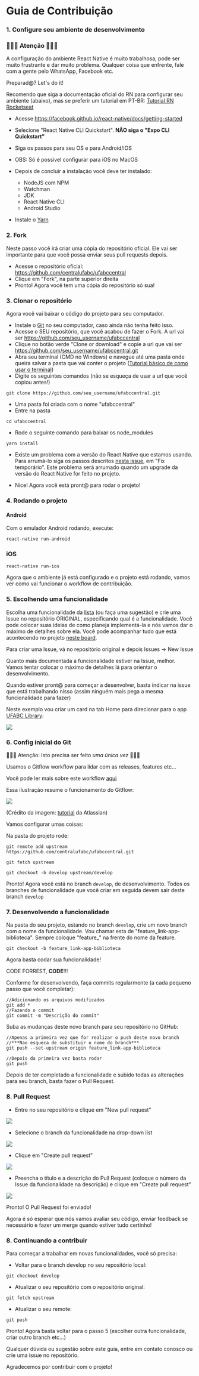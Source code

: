 # Guia de Contribuição

### 1. Configure seu ambiente de desenvolvimento

### 🚨🚨🚨 Atenção 🚨🚨🚨

A configuração do ambiente React Native é muito trabalhosa, pode ser muito frustrante e dar muito problema. Qualquer coisa que enfrente, fale com a gente pelo WhatsApp, Facebook etc.

Preparad@? Let's do it!

Recomendo que siga a documentação oficial do RN para configurar seu ambiente (abaixo), mas se preferir um tutorial em PT-BR: [Tutorial RN Rocketseat](https://docs.rocketseat.dev/ambiente-react-native/introducao)

- Acesse https://facebook.github.io/react-native/docs/getting-started
- Selecione "React Native CLI Quickstart". **NÃO siga o "Expo CLI Quickstart"**
- Siga os passos para seu OS e para Android/iOS
- OBS: Só é possível configurar para iOS no MacOS
- Depois de concluir a instalação você deve ter instalado:
  - NodeJS com NPM
  - Watchman
  - JDK
  - React Native CLI
  - Android Studio

- Instale o [Yarn](https://yarnpkg.com/pt-BR/docs/install)

### 2. Fork

Neste passo você irá criar uma cópia do repositório oficial. Ele vai ser importante para que você possa enviar seus pull requests depois.

- Acesse o repositório oficial: https://github.com/centralufabc/ufabccentral
- Clique em "Fork", na parte superior direita
- Pronto! Agora você tem uma cópia do repositório só sua!

### 3. Clonar o repositório

Agora você vai baixar o código do projeto para seu computador.

- Instale o [Git](https://git-scm.com/) no seu computador, caso ainda não tenha feito isso.
- Acesse o SEU repositório, que você acabou de fazer o Fork. A url vai ser https://github.com/seu_username/ufabccentral
- Clique no botão verde "Clone or download" e copie a url que vai ser https://github.com/seu_username/ufabccentral.git
- Abra seu terminal (CMD no Windows) e navegue até uma pasta onde queira salvar a pasta que vai conter o projeto ([Tutorial básico de como usar o terminal](https://tutorial.djangogirls.org/en/intro_to_command_line/#introduction-to-the-command-line-interface))
- Digite os seguintes comandos (não se esqueça de usar a url que você copiou antes!)

```
git clone https://github.com/seu_username/ufabccentral.git
```

- Uma pasta foi criada com o nome "ufabccentral"
- Entre na pasta

```
cd ufabccentral
```

- Rode o seguinte comando para baixar os node_modules
```
yarn install
```

- Existe um problema com a versão do React Native que estamos usando.
Para arrumá-lo siga os passos descritos [nesta issue](https://github.com/centralufabc/ufabccentral/issues/10#issue-472205955), em "Fix temporário".
Este problema será arrumado quando um upgrade da versão do React Native for feito no projeto.

- Nice! Agora você está pront@ para rodar o projeto!

### 4. Rodando o projeto

#### Android
Com o emulador Android rodando, execute:
```
react-native run-android
```

### iOS

```
react-native run-ios
```

Agora que o ambiente já está configurado e o projeto está rodando, vamos ver como vai funcionar o workflow de contribuição.

### 5. Escolhendo uma funcionalidade

Escolha uma funcionalidade da [lista](https://docs.google.com/document/d/1SKSl1pL0EYm1HPG2CUs3u2_tC4mQm4Q5DfuHcLs3usk/edit?usp=sharing) (ou faça uma sugestão) e crie uma Issue no repositório ORIGINAL, especificando qual é a funcionalidade. Você pode colocar suas ideias de como planeja implementá-la e nós vamos dar o máximo de detalhes sobre ela. Você pode acompanhar tudo que está acontecendo no projeto [neste board](https://github.com/orgs/centralufabc/projects/1?fullscreen=true).

Para criar uma Issue, vá no repositório original e depois Issues -> New Issue

Quanto mais documentada a funcionalidade estiver na Issue, melhor. Vamos tentar colocar o máximo de detalhes lá para orientar o desenvolvimento.

Quando estiver pront@ para começar a desenvolver, basta indicar na issue que está trabalhando nisso (assim ninguém mais pega a mesma funcionalidade para fazer)

Neste exemplo vou criar um card na tab Home para direcionar para o app [UFABC Library](https://play.google.com/store/apps/details?id=com.nintersoft.bibliotecaufabc):

![](https://i.imgur.com/cfbsYjV.png)

### 6. Config inicial do Git

🚨🚨🚨 Atenção: Isto precisa ser feito *uma única vez*  🚨🚨🚨

Usamos o Gitflow workflow para lidar com as releases, features etc...

Você pode ler mais sobre este workflow [aqui](https://www.atlassian.com/git/tutorials/comparing-workflows/gitflow-workflow)

Essa ilustração resume o funcionamento do Gitflow:

![](https://wac-cdn.atlassian.com/dam/jcr:61ccc620-5249-4338-be66-94d563f2843c/05%20(2).svg?cdnVersion=483)

(Crédito da imagem: [tutorial](https://www.atlassian.com/git/tutorials/comparing-workflows/gitflow-workflow) da Atlassian)

Vamos configurar umas coisas:

Na pasta do projeto rode:

```
git remote add upstream https://github.com/centralufabc/ufabccentral.git

git fetch upstream

git checkout -b develop upstream/develop
```

Pronto! Agora você está no branch `develop`, de desenvolvimento.
Todos os branches de funcionalidade que você criar em seguida devem sair deste branch `develop`

### 7. Desenvolvendo a funcionalidade

Na pasta do seu projeto, estando no branch `develop`, crie um novo branch com o nome da funcionalidade. Vou chamar esta de "feature_link-app-biblioteca". Sempre coloque "feature_" na frente do nome da feature.

```
git checkout -b feature_link-app-biblioteca
```

Agora basta codar sua funcionalidade!

CODE FORREST, **CODE**!!!

Conforme for desenvolvendo, faça commits regularmente (a cada pequeno passo que você completar):

```
//Adicionando os arquivos modificados
git add *
//Fazendo o commit
git commit -m "Descrição do commit"
```

Suba as mudanças deste novo branch para seu repositório no GitHub:

```
//Apenas a primeira vez que for realizar o push deste novo branch
//***Nao esqueca de substituir o nome do branch***
git push --set-upstream origin feature_link-app-biblioteca

//Depois da primeira vez basta rodar
git push
```

Depois de ter completado a funcionalidade e subido todas as alterações para seu branch, basta fazer o Pull Request.

### 8. Pull Request

- Entre no seu repositório e clique em "New pull request"

![](https://i.imgur.com/u7O0bf2.png)

- Selecione o branch da funcionalidade na drop-down list

![](https://i.imgur.com/GQAtsC7.png)

- Clique em "Create pull request"

![](https://i.imgur.com/TeCBeKb.png)

- Preencha o título e a descrição do Pull Request (coloque o número da Issue da funcionalidade na descrição) e clique em "Create pull request"

![](https://i.imgur.com/dkgt61t.png)

Pronto! O Pull Request foi enviado!

Agora é só esperar que nós vamos avaliar seu código, enviar feedback se necessário e fazer um merge quando estiver tudo certinho!

### 8. Continuando a contribuir

Para começar a trabalhar em novas funcionalidades, você só precisa:

- Voltar para o branch develop no seu repositório local:

```
git checkout develop
```

- Atualizar o seu repositório com o repositório original:

```
git fetch upstream
```

- Atualizar o seu remote:

```
git push
```

Pronto! Agora basta voltar para o passo 5 (escolher outra funcionalidade, criar outro branch etc...)

Qualquer dúvida ou sugestão sobre este guia, entre em contato conosco ou crie uma issue no repositório.

Agradecemos por contribuir com o projeto!
